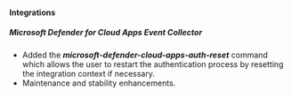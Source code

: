 
#### Integrations

##### Microsoft Defender for Cloud Apps Event Collector
- Added the ***microsoft-defender-cloud-apps-auth-reset*** command which allows the user to restart the authentication process by resetting the integration context if necessary.
- Maintenance and stability enhancements.
